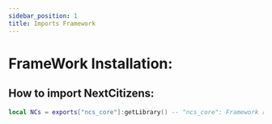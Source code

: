 ```yaml
---
sidebar_position: 1
title: Imports Framework
---
```


# FrameWork Installation:

## How to import NextCitizens:

```lua 
local NCs = exports["ncs_core"]:getLibrary() -- "ncs_core": Framework ressource name
```